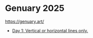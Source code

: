 # Genuary 2025
https://genuary.art/

- [Day 1: Vertical or horizontal lines only.](https://owenmcateer.github.io/Motus-Art/projects/genuary2025/day01.html)
